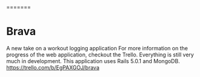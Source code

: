 =======
# Brava
A new take on a workout logging application
For more information on the progress of the web application, checkout the Trello.
Everything is still very much in development. This application uses Rails 5.0.1 and
MongoDB.
https://trello.com/b/EgPAXGOJ/brava
